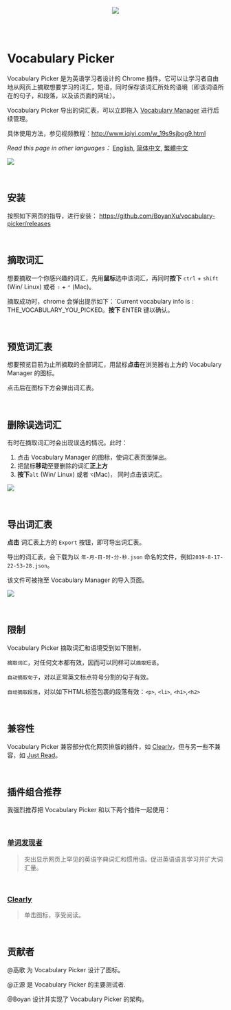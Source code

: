 <p align="center">
  <img src="https://i.imgur.com/cLjMml3.png">
</p>

<br/>
<br/>


# Vocabulary Picker 



Vocabulary Picker 是为英语学习者设计的 Chrome 插件。它可以让学习者自由地从网页上摘取想要学习的词汇，短语，同时保存该词汇所处的语境（即该词语所在的句子，和段落，以及该页面的网址）。

Vocabulary Picker 导出的词汇表，可以立即拖入 [Vocabulary Manager](https://github.com/BoyanXu/vocabulary-manager) 进行后续管理。

具体使用方法，参见视频教程：http://www.iqiyi.com/w_19s9sjbog9.html

_Read this page in other languages：_ [English](https://github.com/BoyanXu/vocabulary-picker/blob/master/README.md), [简体中文](https://github.com/BoyanXu/vocabulary-picker/blob/master/README-zh-cn.md), [繁體中文](https://github.com/BoyanXu/vocabulary-picker/blob/master/README-zh-tr.md)

![](https://i.imgur.com/WV7MEnt.png)

<br/>

## 安装

按照如下网页的指导，进行安装： https://github.com/BoyanXu/vocabulary-picker/releases

<br/>

## 摘取词汇

想要摘取一个你感兴趣的词汇，先用**鼠标**选中该词汇，再同时**按下**  `ctrl` + `shift` (Win/ Linux) 或者 `⇧` + `⌃` (Mac)。

摘取成功时，chrome 会弹出提示如下：`Current vocabulary info is : THE_VOCABULARY_YOU_PICKED。**按下** ENTER 键以确认。

<br/>

## 预览词汇表

想要预览目前为止所摘取的全部词汇，用鼠标**点击**在浏览器右上方的 Vocabulary Manager 的图标。

点击后在图标下方会弹出词汇表。

<br/>

## 删除误选词汇

有时在摘取词汇时会出现误选的情况。此时：

1. 点击 Vocabulary Manager 的图标，使词汇表页面弹出。
2. 把鼠标**移动**至要删除的词汇**正上方**
3. **按下**`alt` (Win/ Linux) 或者 `⌥`(Mac)， 同时点击该词汇。

![](https://i.imgur.com/DZE6tzG.gif)


<br/>

## 导出词汇表

**点击** 词汇表上方的 `Export` 按钮，即可导出词汇表。

导出的词汇表，会下载为以 `年-月-日-时-分-秒.json` 命名的文件，例如`2019-8-17-22-53-28.json`。

该文件可被拖至 Vocabulary Manager 的导入页面。

![](https://i.imgur.com/rFeEbnb.gif)


<br/>

## 限制

Vocabulary Picker 摘取词汇和语境受到如下限制，

`摘取词汇`，对任何文本都有效，因而可以同样可以`摘取短语`。

`自动摘取句子`，对以正常英文标点符号分割的句子有效。

`自动摘取段落`，对以如下HTML标签包裹的段落有效：`<p>`, `<li>`, `<h1>`,`<h2>`

<br/>

## 兼容性

Vocabulary Picker 兼容部分优化网页排版的插件，如 [Clearly](https://chrome.google.com/webstore/detail/clearly/odfonlkabodgbolnmmkdijkaeggofoop)，但与另一些不兼容，如 [Just Read](https://github.com/ZachSaucier/Just-Read)。

<br/>

## 插件组合推荐

我强烈推荐把 Vocabulary Picker 和以下两个插件一起使用：

<br/>

### [单词发现者](https://chrome.google.com/webstore/detail/words-discoverer-expand-y/noncaeikjgpbdeoocblijjgegnobogib?hl=zh-CN)

> 突出显示网页上罕见的英语字典词汇和惯用语。促进英语语言学习并扩大词汇量。

<br/>

### [Clearly](https://chrome.google.com/webstore/detail/clearly/odfonlkabodgbolnmmkdijkaeggofoop)

> 单击图标，享受阅读。

<br/>

## 贡献者


@高歌 为 Vocabulary Picker 设计了图标。

@正源 是 Vocabulary Picker 的主要测试者.

@Boyan 设计并实现了 Vocabulary Picker 的架构。


